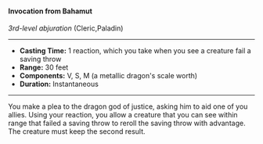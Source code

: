 #### Invocation from Bahamut
*3rd-level abjuration* (Cleric,Paladin)
___
- **Casting Time:** 1 reaction, which you take when you see a creature fail a saving throw
- **Range:** 30 feet
- **Components:** V, S, M (a metallic dragon's scale worth)
- **Duration:** Instantaneous
---
You make a plea to the dragon god of justice, asking him to aid one of you allies. Using your reaction, you allow a creature that you can see within range that failed a saving throw to reroll the saving throw with advantage.  The creature must keep the second result.
